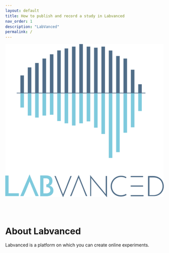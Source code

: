 ```yaml
---
layout: default
title: How to publish and record a study in Labvanced
nav_order: 1
description: "LabVanced"
permalink: /
---
```


![](assets/images/labvanced.png)

<br/><br/>

# **About Labvanced**

Labvanced is a platform on which you can create online experiments.


